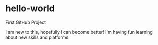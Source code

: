 # hello-world
First GitHub Project

I am new to this, hopefully I can become better! I'm having fun learning about new skills and platforms. 
